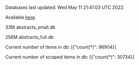 Databases last updated: Wed May 11 21:41:03 UTC 2022. 

Available [here](https://github.com/cbeauhilton/ash-db/releases).


33M	abstracts_small.db

256M	abstracts_full.db

Current number of items in db:
[{"count(*)": 96904}]

Current number of scraped items in db:
[{"count(*)": 30734}]
